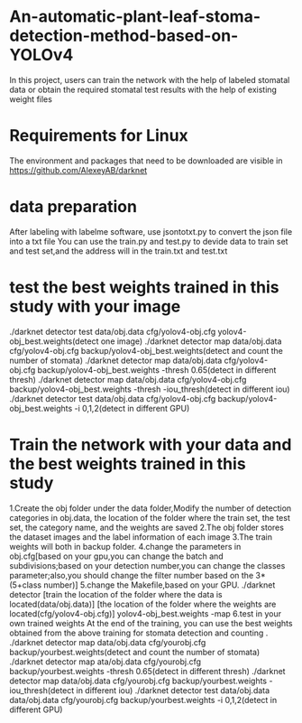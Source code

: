 # An-automatic-plant-leaf-stoma-detection-method-based-on-YOLOv4
In this project, users can train the network with the help of labeled stomatal data or obtain the required stomatal test results with the help of existing weight files
# Requirements for Linux
The environment and packages that need to be downloaded are visible in https://github.com/AlexeyAB/darknet
# data preparation 
After labeling with labelme software, use jsontotxt.py to convert the json file into a txt file
You can use the train.py and test.py to devide data to train set and test set,and the address will in the train.txt and test.txt
# test the best weights trained in this study with your image
./darknet detector test data/obj.data cfg/yolov4-obj.cfg yolov4-obj_best.weights(detect one image)
./darknet detector map data/obj.data cfg/yolov4-obj.cfg backup/yolov4-obj_best.weights(detect and count the number of stomata)
./darknet detector map data/obj.data cfg/yolov4-obj.cfg backup/yolov4-obj_best.weights -thresh 0.65(detect in different thresh)
./darknet detector map data/obj.data cfg/yolov4-obj.cfg backup/yolov4-obj_best.weights -thresh -iou_thresh(detect in different iou)
./darknet detector test data/obj.data cfg/yolov4-obj.cfg backup/yolov4-obj_best.weights -i 0,1,2(detect in different GPU)
# Train the network with your data and the best weights trained in this study  
1.Create the obj folder under the data folder,Modify the number of detection categories in obj.data, the location of the folder where the train set, the test set, the category name, and the weights are saved 
2.The obj folder stores the dataset images and the label information of each image
3.The train weights will both in backup folder.
4.change the parameters in obj.cfg[based on your gpu,you can change the batch and subdivisions;based on your detection number,you can change the classes parameter;also,you should change the filter number based on the 3*(5+class number)]
5.change the Makefile,based on your GPU.
./darknet detector [train the location of the folder where the data is located(data/obj.data)]  [the location of the folder where the weights are located(cfg/yolov4-obj.cfg)] yolov4-obj_best.weights -map
6.test in your own trained weights
At the end of the training, you can use the best weights obtained from the above training for stomata detection and counting .
./darknet detector map data/obj.data cfg/yourobj.cfg backup/yourbest.weights(detect and count the number of stomata)
./darknet detector map ata/obj.data cfg/yourobj.cfg backup/yourbest.weights -thresh 0.65(detect in different thresh)
./darknet detector map data/obj.data cfg/yourobj.cfg backup/yourbest.weights -iou_thresh(detect in different iou)
./darknet detector test data/obj.data data/obj.data cfg/yourobj.cfg backup/yourbest.weights -i 0,1,2(detect in different GPU)
